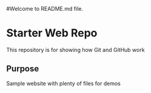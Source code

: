 #Welcome to README.md file.
# Starter Web Repo

This repository is for showing how Git and GitHub work

## Purpose

Sample website with plenty of files for demos